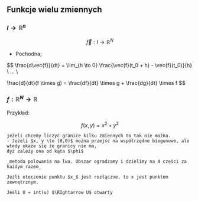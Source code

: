 ## Funkcje wielu zmiennych

### $I \to \mathbb{R}^n$

$$
\vec{f} : I \to \mathbb{R}^N
$$

- Pochodna;

$$
\frac{d\vec{f}}{dt} = \lim_{h \to 0} \frac{\vec(f}(t_0 + h) - \vec{f}(t_0)}{h} \\
... \\

\frac{d}{dt}(f \times g) = \frac{df}{dt} \times g + \frac{dg}{dt} \times f
$$

### $f : \mathbb{R}^N \to \mathbb{R}$

Przykład:

$$
f(x, y) = x^2 + y^2
$$

```{admonition} granice wielu zmiennych
jeżeli chcemy liczyć granice kilku zmiennych to tak nie można.
- Jeżeli $x, y \to (0,0)$ można przejść na współrzędne biegunowe, ale wtedy okaże się że granicy nie ma,
dyż zależy ona od kąta $\phi$
```
<!--chociaż nowoczesna pedago... nowoczesne metody nauczania móœią, że po co się uczyć wzorów na pamięć, skoro zawsze można znaleźć je w internecie. Ale ja jednak podchodzę klasycznie do tego czy ktoś coś umie.-->

```{admonition} Tw. Boltzmana-Weierstrassa
_metoda polowania na lwa. Obszar ogradzamy i dzielimy na 4 części za każdym razem_

Jeźli otoczenie punktu $x_$ jest rozłączne, to x jest punktem zewnętrznym.

Jeśli U = int(u) $\RIghtarrow U$ otwarty
```

